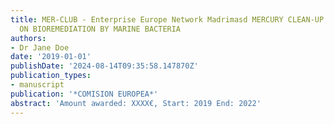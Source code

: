 ```yaml
---
title: MER-CLUB - Enterprise Europe Network Madrimasd MERCURY CLEAN-UP SYSTEM BASED
  ON BIOREMEDIATION BY MARINE BACTERIA
authors:
- Dr Jane Doe
date: '2019-01-01'
publishDate: '2024-08-14T09:35:58.147870Z'
publication_types:
- manuscript
publication: '*COMISION EUROPEA*'
abstract: 'Amount awarded: XXXX€, Start: 2019 End: 2022'
---
```

